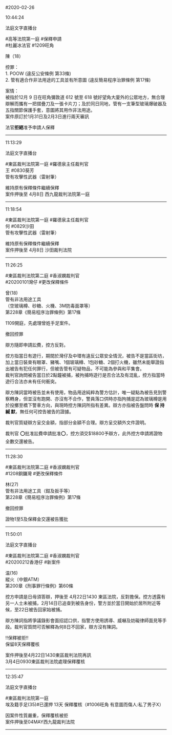 #2020-02-26


10:44:24

法庭文字直播台

\#高等法院第一庭 \#保釋申請  
\#杜麗冰法官 \#1209旺角  
  
陳（18）  
  
控罪：  
1\. POOW (違反公安條例 第33條)  
2\. 管有適合作非法用途的工具並有所意圖 (違反簡易程序治罪條例 第17條)  
  
案情：  
被指於12月 9 日在旺角彌敦道 612 號至 618 號好望角大廈外的公眾地方，無合理辯解而攜有一把摺疊刀及一張卡片刀；及於同日同地，管有一支筆型玻璃爆破器及五指關節保護手套，意圖將其用作非法用途。  
案件原訂於1月31日及2月3日進行兩天審訊  
  
法官**拒絕**准予申請人保釋

---
      
11:13:29

法庭文字直播台

\#東區裁判法院第一庭 \#羅德泉主任裁判官  
王 \#0830葵芳  
管有攻擊性武器（雷射筆）  
  
維持原有保釋條件繼續保釋  
案件押後至 4月8日 西九龍裁判法院第一庭

---
      
11:18:54



\#東區裁判法院第一庭 \#羅德泉主任裁判官  
何 \#0829沙田  
管有攻擊性武器（雷射筆）  
  
維持原有保釋條件繼續保釋  
案件押後至 4月8日 沙田裁判法院

---
      
11:26:25



\#東區裁判法院第二庭 \#香淑嫻裁判官  
\#20200101灣仔 \#更改保釋條件  
  
曾(18)  
管有非法用途工具  
（空玻璃樽、砂糖、火機、3M防毒面罩等）  
第228章《簡易程序治罪條例》第17條  
  
1109開庭，先處理曾姓手足案件。  
  
撤回控罪  
  
辯方隨即申請訟費，控方反對。  
  
控方指當日有遊行，期間於灣仔及中環有違反公眾安全情況，被告不是當區街坊，加上當日裝束有眼罩、豬嘴、1個玻璃樽、1包砂糖、2個打火機，雖然未能舉證指出被告有犯任何罪行，但被告管有可疑物品，不可能為參與和平集會。  
裁判官詢問被告當日於2點鐘被捕，被拘捕時遊行是否合法及有混亂，控方指當時遊行合法亦未有任何衝突。  
  
辯方陳詞當時被告並未有使用，物品用途純粹為警方估計，唯一疑點為被告見到警察轉身，但並沒有跑開、亦沒有不合作，警員落口供時亦指拘捕是認為玻璃樽是用於投擲至橋下警車方向，與現時控方陳詞所指有差異。辯方亦指被告盤問時 **保 持 緘 默**，無任何可控告被告的證據。  
  
裁判官質疑辯方呈交金額，指部分金額不合理。辯方呈交額外文件證明。  
  
裁判官 ⭕️批准訟費申請批准⭕️，控方須交$18800予辯方，此外控方申請將證物全數交還被告。

---
      
11:28:30



\#東區裁判法院第二庭 \#香淑嫻裁判官  
\#1208銅鑼灣 \#更改保釋條件  
  
林(27)  
管有非法用途工具（鉗及扳手等）  
第228章《簡易程序治罪條例》第17條  
  
撤回控罪  
  
證物1至5及保釋金交還被告獲批

---
      
11:50:01

法庭文字直播台

\#東區裁判法院第二庭 \#香淑嫻裁判官  
\#20200212香港仔 \#新案件  
  
温(16)  
縱火（中銀ATM）  
第200章《刑事罪行條例》第60條  
  
控方申請是日毋須答辯，押後至 4月22日1430 東區法院，反對擔保。控方透露有另一人士未被捕，2月14日已追查到被告身份，警方並於當日開始於居所附近等候，至22日被告回家始被捕。  
  
辯方陳詞指將爭議錄影會面招認口供，指警方使用誘導、威嚇及妨礙律師面見等手段。裁判官質問可否解釋為何8日不回家，辯方沒有陳詞。  
  
‼️保釋被拒‼️  
保留8天保釋覆核  
  
案件押後至4月22日1430東區裁判法院再訊  
3月4日0930東區裁判法院處理保釋覆核

---
      
12:35:47

法庭文字直播台

\#東區裁判法院第一庭  
埃及籍手足(35)\#已還押 13天 保釋覆核（\#1006旺角 有意圖而傷人:私了男子X）  
  
因案件性質嚴重，保釋覆核被拒  
案件押後至04MAY西九龍裁判法院

---
      